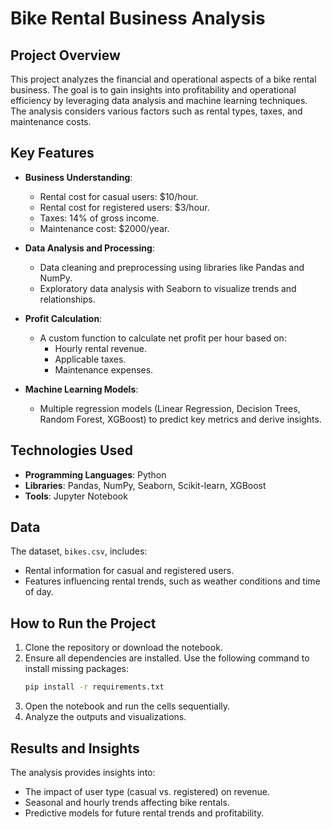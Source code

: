 # Bike Rental Business Analysis

## Project Overview

This project analyzes the financial and operational aspects of a bike rental business. The goal is to gain insights into profitability and operational efficiency by leveraging data analysis and machine learning techniques. The analysis considers various factors such as rental types, taxes, and maintenance costs.

## Key Features

- **Business Understanding**:

  - Rental cost for casual users: \$10/hour.
  - Rental cost for registered users: \$3/hour.
  - Taxes: 14% of gross income.
  - Maintenance cost: \$2000/year.

- **Data Analysis and Processing**:

  - Data cleaning and preprocessing using libraries like Pandas and NumPy.
  - Exploratory data analysis with Seaborn to visualize trends and relationships.

- **Profit Calculation**:

  - A custom function to calculate net profit per hour based on:
    - Hourly rental revenue.
    - Applicable taxes.
    - Maintenance expenses.

- **Machine Learning Models**:

  - Multiple regression models (Linear Regression, Decision Trees, Random Forest, XGBoost) to predict key metrics and derive insights.

## Technologies Used

- **Programming Languages**: Python
- **Libraries**: Pandas, NumPy, Seaborn, Scikit-learn, XGBoost
- **Tools**: Jupyter Notebook

## Data

The dataset, `bikes.csv`, includes:

- Rental information for casual and registered users.
- Features influencing rental trends, such as weather conditions and time of day.

## How to Run the Project

1. Clone the repository or download the notebook.
2. Ensure all dependencies are installed. Use the following command to install missing packages:
   ```bash
   pip install -r requirements.txt
   ```
3. Open the notebook and run the cells sequentially.
4. Analyze the outputs and visualizations.

## Results and Insights

The analysis provides insights into:

- The impact of user type (casual vs. registered) on revenue.
- Seasonal and hourly trends affecting bike rentals.
- Predictive models for future rental trends and profitability.

